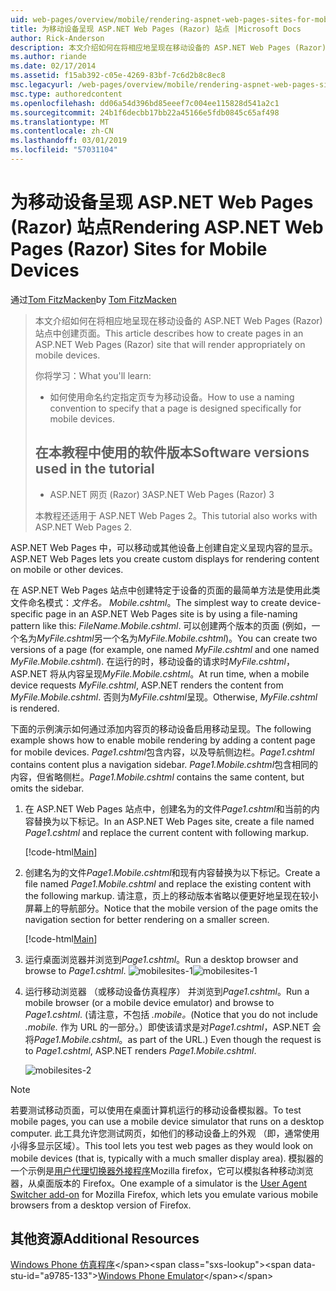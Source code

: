 ```yaml
---
uid: web-pages/overview/mobile/rendering-aspnet-web-pages-sites-for-mobile-devices
title: 为移动设备呈现 ASP.NET Web Pages (Razor) 站点 |Microsoft Docs
author: Rick-Anderson
description: 本文介绍如何在将相应地呈现在移动设备的 ASP.NET Web Pages (Razor) 站点中创建页面。 你将学习：您如何...
ms.author: riande
ms.date: 02/17/2014
ms.assetid: f15ab392-c05e-4269-83bf-7c6d2b8c8ec8
msc.legacyurl: /web-pages/overview/mobile/rendering-aspnet-web-pages-sites-for-mobile-devices
msc.type: authoredcontent
ms.openlocfilehash: dd06a54d396bd85eeef7c004ee115828d541a2c1
ms.sourcegitcommit: 24b1f6decbb17bb22a45166e5fdb0845c65af498
ms.translationtype: MT
ms.contentlocale: zh-CN
ms.lasthandoff: 03/01/2019
ms.locfileid: "57031104"
---
```

<a name="rendering-aspnet-web-pages-razor-sites-for-mobile-devices"></a><span data-ttu-id="a9785-104">为移动设备呈现 ASP.NET Web Pages (Razor) 站点</span><span class="sxs-lookup"><span data-stu-id="a9785-104">Rendering ASP.NET Web Pages (Razor) Sites for Mobile Devices</span></span>
====================
<span data-ttu-id="a9785-105">通过[Tom FitzMacken](https://github.com/tfitzmac)</span><span class="sxs-lookup"><span data-stu-id="a9785-105">by [Tom FitzMacken](https://github.com/tfitzmac)</span></span>

> <span data-ttu-id="a9785-106">本文介绍如何在将相应地呈现在移动设备的 ASP.NET Web Pages (Razor) 站点中创建页面。</span><span class="sxs-lookup"><span data-stu-id="a9785-106">This article describes how to create pages in an ASP.NET Web Pages (Razor) site that will render appropriately on mobile devices.</span></span>
> 
> <span data-ttu-id="a9785-107">你将学习：</span><span class="sxs-lookup"><span data-stu-id="a9785-107">What you'll learn:</span></span>
> 
> - <span data-ttu-id="a9785-108">如何使用命名约定指定页专为移动设备。</span><span class="sxs-lookup"><span data-stu-id="a9785-108">How to use a naming convention to specify that a page is designed specifically for mobile devices.</span></span>
>   
> 
> ## <a name="software-versions-used-in-the-tutorial"></a><span data-ttu-id="a9785-109">在本教程中使用的软件版本</span><span class="sxs-lookup"><span data-stu-id="a9785-109">Software versions used in the tutorial</span></span>
> 
> 
> - <span data-ttu-id="a9785-110">ASP.NET 网页 (Razor) 3</span><span class="sxs-lookup"><span data-stu-id="a9785-110">ASP.NET Web Pages (Razor) 3</span></span>
>   
> 
> <span data-ttu-id="a9785-111">本教程还适用于 ASP.NET Web Pages 2。</span><span class="sxs-lookup"><span data-stu-id="a9785-111">This tutorial also works with ASP.NET Web Pages 2.</span></span>


<span data-ttu-id="a9785-112">ASP.NET Web Pages 中，可以移动或其他设备上创建自定义呈现内容的显示。</span><span class="sxs-lookup"><span data-stu-id="a9785-112">ASP.NET Web Pages lets you create custom displays for rendering content on mobile or other devices.</span></span>

<span data-ttu-id="a9785-113">在 ASP.NET Web Pages 站点中创建特定于设备的页面的最简单方法是使用此类文件命名模式：<em>文件名。</em> <em>Mobile</em><em>.cshtml</em>。</span><span class="sxs-lookup"><span data-stu-id="a9785-113">The simplest way to create device-specific page in an ASP.NET Web Pages site is by using a file-naming pattern like this: <em>FileName.</em><em>Mobile</em><em>.cshtml</em>.</span></span> <span data-ttu-id="a9785-114">可以创建两个版本的页面 (例如，一个名为<em>MyFile.cshtml</em>另一个名为<em>MyFile.Mobile.cshtml</em>)。</span><span class="sxs-lookup"><span data-stu-id="a9785-114">You can create two versions of a page (for example, one named <em>MyFile.cshtml</em> and one named <em>MyFile.Mobile.cshtml</em>).</span></span> <span data-ttu-id="a9785-115">在运行的时，移动设备的请求时<em>MyFile.cshtml</em>，ASP.NET 将从内容呈现<em>MyFile.Mobile.cshtml</em>。</span><span class="sxs-lookup"><span data-stu-id="a9785-115">At run time, when a mobile device requests <em>MyFile.cshtml</em>, ASP.NET renders the content from <em>MyFile.Mobile.cshtml</em>.</span></span> <span data-ttu-id="a9785-116">否则为<em>MyFile.cshtml</em>呈现。</span><span class="sxs-lookup"><span data-stu-id="a9785-116">Otherwise, <em>MyFile.cshtml</em> is rendered.</span></span>

<span data-ttu-id="a9785-117">下面的示例演示如何通过添加内容页的移动设备启用移动呈现。</span><span class="sxs-lookup"><span data-stu-id="a9785-117">The following example shows how to enable mobile rendering by adding a content page for mobile devices.</span></span> <span data-ttu-id="a9785-118">*Page1.cshtml*包含内容，以及导航侧边栏。</span><span class="sxs-lookup"><span data-stu-id="a9785-118">*Page1.cshtml* contains content plus a navigation sidebar.</span></span> <span data-ttu-id="a9785-119">*Page1.Mobile.cshtml*包含相同的内容，但省略侧栏。</span><span class="sxs-lookup"><span data-stu-id="a9785-119">*Page1.Mobile.cshtml* contains the same content, but omits the sidebar.</span></span>

1. <span data-ttu-id="a9785-120">在 ASP.NET Web Pages 站点中，创建名为的文件*Page1.cshtml*和当前的内容替换为以下标记。</span><span class="sxs-lookup"><span data-stu-id="a9785-120">In an ASP.NET Web Pages site, create a file named *Page1.cshtml* and replace the current content with following markup.</span></span>

    [!code-html[Main](rendering-aspnet-web-pages-sites-for-mobile-devices/samples/sample1.html)]
2. <span data-ttu-id="a9785-121">创建名为的文件*Page1.Mobile.cshtml*和现有内容替换为以下标记。</span><span class="sxs-lookup"><span data-stu-id="a9785-121">Create a file named *Page1.Mobile.cshtml* and replace the existing content with the following markup.</span></span> <span data-ttu-id="a9785-122">请注意，页上的移动版本省略以便更好地呈现在较小屏幕上的导航部分。</span><span class="sxs-lookup"><span data-stu-id="a9785-122">Notice that the mobile version of the page omits the navigation section for better rendering on a smaller screen.</span></span>

    [!code-html[Main](rendering-aspnet-web-pages-sites-for-mobile-devices/samples/sample2.html)]
3. <span data-ttu-id="a9785-123">运行桌面浏览器并浏览到*Page1.cshtml*。</span><span class="sxs-lookup"><span data-stu-id="a9785-123">Run a desktop browser and browse to *Page1.cshtml*.</span></span> <span data-ttu-id="a9785-124">![mobilesites-1](rendering-aspnet-web-pages-sites-for-mobile-devices/_static/image1.png)</span><span class="sxs-lookup"><span data-stu-id="a9785-124">![mobilesites-1](rendering-aspnet-web-pages-sites-for-mobile-devices/_static/image1.png)</span></span>
4. <span data-ttu-id="a9785-125">运行移动浏览器 （或移动设备仿真程序） 并浏览到*Page1.cshtml*。</span><span class="sxs-lookup"><span data-stu-id="a9785-125">Run a mobile browser (or a mobile device emulator) and browse to *Page1.cshtml*.</span></span> <span data-ttu-id="a9785-126">(请注意，不包括 *.mobile。*</span><span class="sxs-lookup"><span data-stu-id="a9785-126">(Notice that you do not include *.mobile.*</span></span> <span data-ttu-id="a9785-127">作为 URL 的一部分。）即使该请求是对*Page1.cshtml*，ASP.NET 会将*Page1.Mobile.cshtml*。</span><span class="sxs-lookup"><span data-stu-id="a9785-127">as part of the URL.) Even though the request is to *Page1.cshtml*, ASP.NET renders *Page1.Mobile.cshtml*.</span></span>

    ![mobilesites-2](rendering-aspnet-web-pages-sites-for-mobile-devices/_static/image2.png)

> [!NOTE]
> <span data-ttu-id="a9785-129">若要测试移动页面，可以使用在桌面计算机运行的移动设备模拟器。</span><span class="sxs-lookup"><span data-stu-id="a9785-129">To test mobile pages, you can use a mobile device simulator that runs on a desktop computer.</span></span> <span data-ttu-id="a9785-130">此工具允许您测试网页，如他们的移动设备上的外观 （即，通常使用小得多显示区域）。</span><span class="sxs-lookup"><span data-stu-id="a9785-130">This tool lets you test web pages as they would look on mobile devices (that is, typically with a much smaller display area).</span></span> <span data-ttu-id="a9785-131">模拟器的一个示例是[用户代理切换器外接程序](http://addons.mozilla.org/firefox/addon/user-agent-switcher/)Mozilla firefox，它可以模拟各种移动浏览器，从桌面版本的 Firefox。</span><span class="sxs-lookup"><span data-stu-id="a9785-131">One example of a simulator is the [User Agent Switcher add-on](http://addons.mozilla.org/firefox/addon/user-agent-switcher/) for Mozilla Firefox, which lets you emulate various mobile browsers from a desktop version of Firefox.</span></span>


<a id="Additional_Resources"></a>
## <a name="additional-resources"></a><span data-ttu-id="a9785-132">其他资源</span><span class="sxs-lookup"><span data-stu-id="a9785-132">Additional Resources</span></span>


<span data-ttu-id="a9785-133">[Windows Phone 仿真程序](https://msdn.microsoft.com/library/ff402563(v=VS.92).aspx)</span><span class="sxs-lookup"><span data-stu-id="a9785-133">[Windows Phone Emulator](https://msdn.microsoft.com/library/ff402563(v=VS.92).aspx)</span></span>
